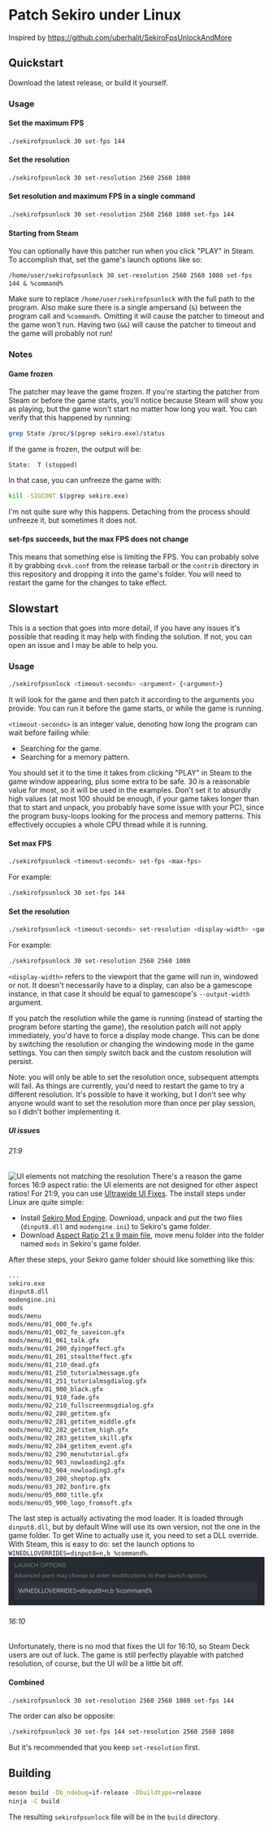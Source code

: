 # Patch Sekiro under Linux
Inspired by https://github.com/uberhalit/SekiroFpsUnlockAndMore
## Quickstart
Download the latest release, or build it yourself.
### Usage
#### Set the maximum FPS
```sh
./sekirofpsunlock 30 set-fps 144
```
#### Set the resolution
```sh
./sekirofpsunlock 30 set-resolution 2560 2560 1080
```
#### Set resolution and maximum FPS in a single command
```sh
./sekirofpsunlock 30 set-resolution 2560 2560 1080 set-fps 144
```
#### Starting from Steam
You can optionally have this patcher run when you click "PLAY" in Steam. To
accomplish that, set the game's launch options like so:
```
/home/user/sekirofpsunlock 30 set-resolution 2560 2560 1080 set-fps 144 & %command%
```
Make sure to replace `/home/user/sekirofpsunlock` with the full path to the
program. Also make sure there is a single ampersand (`&`) between the program
call and `%command%`. Omitting it will cause the patcher to timeout and the
game won't run. Having two (`&&`) will cause the patcher to timeout and the
game will probably not run!
### Notes
#### Game frozen
The patcher may leave the game frozen. If you're starting the patcher from Steam or before the game starts, you'll notice because Steam will show you as playing, but the game won't start no matter how long you wait. You can verify that this happened by running:
``` sh
grep State /proc/$(pgrep sekiro.exe)/status
```
If the game is frozen, the output will be:
```
State:  T (stopped)
```
In that case, you can unfreeze the game with:
``` sh
kill -SIGCONT $(pgrep sekiro.exe)
```
I'm not quite sure why this happens. Detaching from the process should unfreeze it, but sometimes it does not.
#### set-fps succeeds, but the max FPS does not change
This means that something else is limiting the FPS. You can probably solve it by grabbing `dxvk.conf` from the release tarball or the `contrib` directory in this repository and dropping it into the game's folder. You will need to restart the game for the changes to take effect.
## Slowstart
This is a section that goes into more detail, if you have any issues it's possible that reading it may help with finding the solution. If not, you can open an issue and I may be able to help you.
### Usage
```sh
./sekirofpsunlock <timeout-seconds> <argument> {<argument>}
```
It will look for the game and then patch it according to the arguments you
provide. You can run it before the game starts, or while the game is running.

`<timeout-seconds>` is an integer value, denoting how long the program can
wait before failing while:
- Searching for the game.
- Searching for a memory pattern.

You should set it to the time it takes from clicking "PLAY" in Steam to the
game window appearing, plus some extra to be safe. 30 is a reasonable value
for most, so it will be used in the examples. Don't set it to absurdly high
values (at most 100 should be enough, if your game takes longer than that
to start and unpack, you probably have some issue with your PC), since the
program busy-loops looking for the process and memory patterns. This
effectively occupies a whole CPU thread while it is running.
#### Set max FPS
```sh
./sekirofpsunlock <timeout-seconds> set-fps <max-fps>
```
For example:
```sh
./sekirofpsunlock 30 set-fps 144
```
#### Set the resolution
```sh
./sekirofpsunlock <timeout-seconds> set-resolution <display-width> <game-width> <game-height>
```
For example:
```sh
./sekirofpsunlock 30 set-resolution 2560 2560 1080
```
`<display-width>` refers to the viewport that the game will run in, windowed
or not. It doesn't necessarily have to a display, can also be a gamescope
instance, in that case it should be equal to gamescope's `--output-width`
argument.

If you patch the resolution while the game is running (instead of starting
the program before starting the game), the resolution patch will not apply
immediately, you'd have to force a display mode change. This can be done by
switching the resolution or changing the windowing mode in the game settings.
You can then simply switch back and the custom resolution will persist.

Note: you will only be able to set the resolution once, subsequent attempts
will fail. As things are currently, you'd need to restart the game to try a
different resolution. It's possible to have it working, but I don't see why
anyone would want to set the resolution more than once per play session, so
I didn't bother implementing it.
##### UI issues
###### 21:9
![UI elements not matching the resolution](https://staticdelivery.nexusmods.com/mods/2763/images/240/240-1606870250-478083709.png)
There's a reason the game forces 16:9 aspect ratio: the UI elements are not designed for other aspect ratios! For 21:9, you can use [Ultrawide UI Fixes](https://www.nexusmods.com/sekiro/mods/240). The install steps under Linux are quite simple:
- Install [Sekiro Mod Engine](https://www.nexusmods.com/sekiro/mods/6). Download, unpack and put the two files (`dinput8.dll` and `modengine.ini`) to Sekiro's game folder.
- Download [Aspect Ratio 21 x 9 main file](https://www.nexusmods.com/sekiro/mods/240?tab=files), move menu folder into the folder named `mods` in Sekiro's game folder.

After these steps, your Sekiro game folder should like something like this:
```
...
sekiro.exe
dinput8.dll
modengine.ini
mods
mods/menu
mods/menu/01_000_fe.gfx
mods/menu/01_002_fe_saveicon.gfx
mods/menu/01_061_talk.gfx
mods/menu/01_200_dyingeffect.gfx
mods/menu/01_201_stealtheffect.gfx
mods/menu/01_210_dead.gfx
mods/menu/01_250_tutorialmessage.gfx
mods/menu/01_251_tutorialmsgdialog.gfx
mods/menu/01_900_black.gfx
mods/menu/01_910_fade.gfx
mods/menu/02_210_fullscreenmsgdialog.gfx
mods/menu/02_280_getitem.gfx
mods/menu/02_281_getitem_middle.gfx
mods/menu/02_282_getitem_high.gfx
mods/menu/02_283_getitem_skill.gfx
mods/menu/02_284_getitem_event.gfx
mods/menu/02_290_menututorial.gfx
mods/menu/02_903_nowloading2.gfx
mods/menu/02_904_nowloading3.gfx
mods/menu/03_200_shoptop.gfx
mods/menu/03_202_bonfire.gfx
mods/menu/05_000_title.gfx
mods/menu/05_900_logo_fromsoft.gfx
```
The last step is actually activating the mod loader. It is loaded through `dinput8.dll`, but by default Wine will use its own version, not the one in the game folder. To get Wine to actually use it, you need to set a DLL override. With Steam, this is easy to do: set the launch options to `WINEDLLOVERRIDES=dinput8=n,b %command%`.
![DLL override example](override.png)
###### 16:10
Unfortunately, there is no mod that fixes the UI for 16:10, so Steam Deck users are out of luck. The game is still perfectly playable with patched resolution, of course, but the UI will be a little bit off.
#### Combined
```sh
./sekirofpsunlock 30 set-resolution 2560 2560 1080 set-fps 144
```
The order can also be opposite:
```sh
./sekirofpsunlock 30 set-fps 144 set-resolution 2560 2560 1080
```
But it's recommended that you keep `set-resolution` first.
## Building
```sh
meson build -Db_ndebug=if-release -Dbuildtype=release
ninja -C build
```
The resulting `sekirofpsunlock` file will be in the `build` directory.
